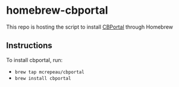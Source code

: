 # homebrew-cbportal

This repo is hosting the script to install [CBPortal](https://github.com/mcrepeau/cbportal) through Homebrew

## Instructions

To install cbportal, run:
- `brew tap mcrepeau/cbportal`
- `brew install cbportal`

